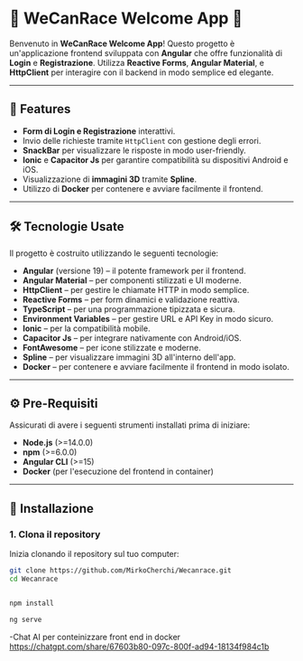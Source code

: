 # 🚀 **WeCanRace Welcome App** 🚀

Benvenuto in **WeCanRace Welcome App**! Questo progetto è un'applicazione frontend sviluppata con **Angular** che offre funzionalità di **Login** e **Registrazione**. Utilizza **Reactive Forms**, **Angular Material**, e **HttpClient** per interagire con il backend in modo semplice ed elegante.

---

## 🎯 **Features**

- **Form di Login e Registrazione** interattivi.
- Invio delle richieste tramite `HttpClient` con gestione degli errori.
- **SnackBar** per visualizzare le risposte in modo user-friendly.
- **Ionic** e **Capacitor Js** per garantire compatibilità su dispositivi Android e iOS.
- Visualizzazione di **immagini 3D** tramite **Spline**.
- Utilizzo di **Docker** per contenere e avviare facilmente il frontend.

---

## 🛠️ **Tecnologie Usate**

Il progetto è costruito utilizzando le seguenti tecnologie:

- **Angular** (versione 19) – il potente framework per il frontend.
- **Angular Material** – per componenti stilizzati e UI moderne.
- **HttpClient** – per gestire le chiamate HTTP in modo semplice.
- **Reactive Forms** – per form dinamici e validazione reattiva.
- **TypeScript** – per una programmazione tipizzata e sicura.
- **Environment Variables** – per gestire URL e API Key in modo sicuro.
- **Ionic** – per la compatibilità mobile.
- **Capacitor Js** – per integrare nativamente con Android/iOS.
- **FontAwesome** – per icone stilizzate e moderne.
- **Spline** – per visualizzare immagini 3D all'interno dell'app.
- **Docker** – per contenere e avviare facilmente il frontend in modo isolato.

---

## ⚙️ **Pre-Requisiti**

Assicurati di avere i seguenti strumenti installati prima di iniziare:

- **Node.js** (>=14.0.0)
- **npm** (>=6.0.0)
- **Angular CLI** (>=15)
- **Docker** (per l'esecuzione del frontend in container)

---

## 🚀 **Installazione**

### 1. **Clona il repository**

Inizia clonando il repository sul tuo computer:

```bash
git clone https://github.com/MirkoCherchi/Wecanrace.git
cd Wecanrace


npm install

ng serve
```

-Chat AI per conteinizzare front end in docker
https://chatgpt.com/share/67603b80-097c-800f-ad94-18134f984c1b